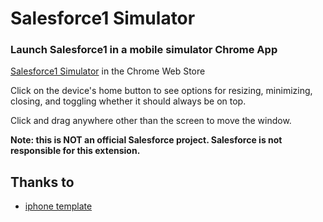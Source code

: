 Salesforce1 Simulator
====================

### Launch Salesforce1 in a mobile simulator Chrome App

[Salesforce1 Simulator](https://chrome.google.com/webstore/detail/salesforce1-simulator/cknbjckicenodbiaejbmkjhldffonggp?utm_source=chrome-ntp-icon) in the Chrome Web Store

Click on the device's home button to see options for resizing, minimizing, closing, and toggling whether it should always be on top.

Click and drag anywhere other than the screen to move the window.

**Note: this is NOT an official Salesforce project. Salesforce is not responsible for this extension.**

## Thanks to
* [iphone template](http://codepen.io/charlie-volpe/pen/xvcnE)
